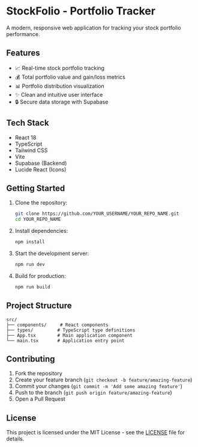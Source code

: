 # StockFolio - Portfolio Tracker

A modern, responsive web application for tracking your stock portfolio performance.

## Features

- 📈 Real-time stock portfolio tracking
- 💰 Total portfolio value and gain/loss metrics
- 📊 Portfolio distribution visualization
- ✨ Clean and intuitive user interface
- 🔒 Secure data storage with Supabase

## Tech Stack

- React 18
- TypeScript
- Tailwind CSS
- Vite
- Supabase (Backend)
- Lucide React (Icons)

## Getting Started

1. Clone the repository:
   ```bash
   git clone https://github.com/YOUR_USERNAME/YOUR_REPO_NAME.git
   cd YOUR_REPO_NAME
   ```

2. Install dependencies:
   ```bash
   npm install
   ```

3. Start the development server:
   ```bash
   npm run dev
   ```

4. Build for production:
   ```bash
   npm run build
   ```

## Project Structure

```
src/
├── components/     # React components
├── types/         # TypeScript type definitions
├── App.tsx        # Main application component
└── main.tsx       # Application entry point
```

## Contributing

1. Fork the repository
2. Create your feature branch (`git checkout -b feature/amazing-feature`)
3. Commit your changes (`git commit -m 'Add some amazing feature'`)
4. Push to the branch (`git push origin feature/amazing-feature`)
5. Open a Pull Request

## License

This project is licensed under the MIT License - see the [LICENSE](LICENSE) file for details.
